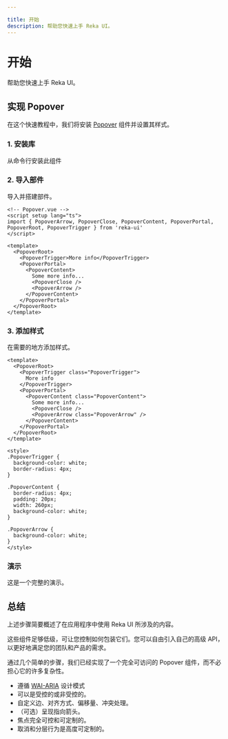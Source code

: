 ```yaml
---

title: 开始
description: 帮助您快速上手 Reka UI。
---
```


# 开始

<Description>
帮助您快速上手 Reka UI。
</Description>

## 实现 Popover

在这个快速教程中，我们将安装 [Popover](../components/popover) 组件并设置其样式。

### 1. 安装库

从命令行安装此组件

<InstallationTabs value="reka-ui" />

### 2. 导入部件

导入并搭建部件。

```vue twoslash
<!-- Popover.vue -->
<script setup lang="ts">
import { PopoverArrow, PopoverClose, PopoverContent, PopoverPortal, PopoverRoot, PopoverTrigger } from 'reka-ui'
</script>

<template>
  <PopoverRoot>
    <PopoverTrigger>More info</PopoverTrigger>
    <PopoverPortal>
      <PopoverContent>
        Some more info...
        <PopoverClose />
        <PopoverArrow />
      </PopoverContent>
    </PopoverPortal>
  </PopoverRoot>
</template>
```

### 3. 添加样式

在需要的地方添加样式。

```vue
<template>
  <PopoverRoot>
    <PopoverTrigger class="PopoverTrigger">
      More info
    </PopoverTrigger>
    <PopoverPortal>
      <PopoverContent class="PopoverContent">
        Some more info...
        <PopoverClose />
        <PopoverArrow class="PopoverArrow" />
      </PopoverContent>
    </PopoverPortal>
  </PopoverRoot>
</template>

<style>
.PopoverTrigger {
  background-color: white;
  border-radius: 4px;
}

.PopoverContent {
  border-radius: 4px;
  padding: 20px;
  width: 260px;
  background-color: white;
}

.PopoverArrow {
  background-color: white;
}
</style>
```

### 演示

这是一个完整的演示。

<ComponentPreview name="Popover" />

## 总结

上述步骤简要概述了在应用程序中使用 Reka UI 所涉及的内容。

这些组件足够低级，可让您控制如何包装它们。您可以自由引入自己的高级 API，以更好地满足您的团队和产品的需求。

通过几个简单的步骤，我们已经实现了一个完全可访问的 Popover 组件，而不必担心它的许多复杂性。

- 遵循 [WAI-ARIA](https://www.w3.org/WAI/ARIA/apg/patterns/dialog-modal/) 设计模式
- 可以是受控的或非受控的。
- 自定义边、对齐方式、偏移量、冲突处理。
- （可选）呈现指向箭头。
- 焦点完全可控和可定制的。
- 取消和分层行为是高度可定制的。

